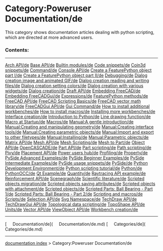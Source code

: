 # Category:Poweruser Documentation/de
This category shows documentation articles dealing with python scripting, which are directed at more advanced users.

### Contents:

  ------------------------------------------------------------------------------------------- ------------------------------------------------------------------------------------------------------------- ---------------------------------------------------------------------------------------------------------
  [Arch API/de](Arch_API/de.md)                                                       [Base API/de](Base_API/de.md)                                                                         [Builtin modules/de](Builtin_modules/de.md)
  [Code snippets/de](Code_snippets/de.md)                                             [Coin3d snippets/de](Coin3d_snippets/de.md)                                                           [Command/de](Command/de.md)
  [Console API/de](Console_API/de.md)                                                 [Create a FeaturePython object part I/de](Create_a_FeaturePython_object_part_I/de.md)                 [Create a FeaturePython object part II/de](Create_a_FeaturePython_object_part_II/de.md)
  [Debugging/de](Debugging/de.md)                                                     [Dialog creation image and animated GIF/de](Dialog_creation_image_and_animated_GIF/de.md)             [Dialog creation reading and writing files/de](Dialog_creation_reading_and_writing_files/de.md)
  [Dialog creation setting colors/de](Dialog_creation_setting_colors/de.md)           [Dialog creation with various widgets/de](Dialog_creation_with_various_widgets/de.md)                 [Dialog creation/de](Dialog_creation/de.md)
  [Draft API/de](Draft_API/de.md)                                                     [Embedding FreeCAD/de](Embedding_FreeCAD/de.md)                                                       [Embedding FreeCADGui/de](Embedding_FreeCADGui/de.md)
  [Expressions/de](Expressions/de.md)                                                 [FeaturePython methods/de](FeaturePython_methods/de.md)                                               [FreeCAD API/de](FreeCAD_API/de.md)
  [FreeCAD Scripting Basics/de](FreeCAD_Scripting_Basics/de.md)                       [FreeCAD vector math library/de](FreeCAD_vector_math_library/de.md)                                   [FreeCADGui API/de](FreeCADGui_API/de.md)
  [Gui Command/de](Gui_Command/de.md)                                                 [How to install additional workbenches/de](How_to_install_additional_workbenches/de.md)               [How to install macros/de](How_to_install_macros/de.md)
  [Installing more workbenches/de](Installing_more_workbenches/de.md)                 [Interface creation/de](Interface_creation/de.md)                                                     [Introduction to Python/de](Introduction_to_Python/de.md)
  [Line drawing function/de](Line_drawing_function/de.md)                             [Macro at Startup/de](Macro_at_Startup/de.md)                                                         [Macros/de](Macros/de.md)
  [Manual:A gentle introduction/de](Manual:A_gentle_introduction/de.md)               [Manual:Creating and manipulating geometry/de](Manual:Creating_and_manipulating_geometry/de.md)       [Manual:Creating interface tools/de](Manual:Creating_interface_tools/de.md)
  [Manual:Creating parametric objects/de](Manual:Creating_parametric_objects/de.md)   [Manual:Import and export to other filetypes/de](Manual:Import_and_export_to_other_filetypes/de.md)   [Manual:Installing/de](Manual:Installing/de.md)
  [Manual:Parametric objects/de](Manual:Parametric_objects/de.md)                     [Matrix API/de](Matrix_API/de.md)                                                                     [Mesh API/de](Mesh_API/de.md)
  [Mesh Scripting/de](Mesh_Scripting/de.md)                                           [Mesh to Part/de](Mesh_to_Part/de.md)                                                                 [Object API/de](Object_API/de.md)
  [OpenCASCADE/de](OpenCASCADE/de.md)                                                 [Part API/de](Part_API/de.md)                                                                         [Part scripting/de](Part_scripting/de.md)
  [Path scripting/de](Path_scripting/de.md)                                           [Pivy/de](Pivy/de.md)                                                                                 [Placement API/de](Placement_API/de.md)
  [Power users hub/de](Power_users_hub/de.md)                                         [Profiling/de](Profiling/de.md)                                                                       [Property/de](Property/de.md)
  [PySide Advanced Examples/de](PySide_Advanced_Examples/de.md)                       [PySide Beginner Examples/de](PySide_Beginner_Examples/de.md)                                         [PySide Intermediate Examples/de](PySide_Intermediate_Examples/de.md)
  [PySide usage snippets/de](PySide_usage_snippets/de.md)                             [PySide/de](PySide/de.md)                                                                             [Python Development Environment/de](Python_Development_Environment/de.md)
  [Python scripting tutorial/de](Python_scripting_tutorial/de.md)                     [Python/de](Python/de.md)                                                                             [PythonOCC/de](PythonOCC/de.md)
  [Qt Example/de](Qt_Example/de.md)                                                   [Quantity/de](Quantity/de.md)                                                                         [Raytracing API example/de](Raytracing_API_example/de.md)
  [Reinforcement API/de](Reinforcement_API/de.md)                                     [Scenegraph/de](Scenegraph/de.md)                                                                     [Scientific literature/de](Scientific_literature/de.md)
  [Scripted objects migration/de](Scripted_objects_migration/de.md)                   [Scripted objects saving attributes/de](Scripted_objects_saving_attributes/de.md)                     [Scripted objects with attachment/de](Scripted_objects_with_attachment/de.md)
  [Scripted objects/de](Scripted_objects/de.md)                                       [Scripted Parts: Ball Bearing - Part 1/de](Scripted_Parts:_Ball_Bearing_-_Part_1/de.md)               [Scripted Parts: Ball Bearing - Part 2/de](Scripted_Parts:_Ball_Bearing_-_Part_2/de.md)
  [Scripting and macros/de](Scripting_and_macros/de.md)                               [Scripts/de](Scripts/de.md)                                                                           [Selection API/de](Selection_API/de.md)
  [Svg Namespace/de](Svg_Namespace/de.md)                                             [TechDraw API/de](TechDraw_API/de.md)                                                                 [TechDrawGui API/de](TechDrawGui_API/de.md)
  [Topological data scripting/de](Topological_data_scripting/de.md)                   [TopoShape API/de](TopoShape_API/de.md)                                                               [Units/de](Units/de.md)
  [Vector API/de](Vector_API/de.md)                                                   [ViewObject API/de](ViewObject_API/de.md)                                                             [Workbench creation/de](Workbench_creation/de.md)
                                                                                                                                                                                                            
  ------------------------------------------------------------------------------------------- ------------------------------------------------------------------------------------------------------------- ---------------------------------------------------------------------------------------------------------

[<img src="images/Property.png" style="width:16px"> Documentation/de](<img src="images/Property.png" style="width:16px"> Documentation/de.md) [<img src="images/Property.png" style="width:16px"> Categories/de](<img src="images/Property.png" style="width:16px"> Categories/de.md)

---
[documentation index](../README.md) > Category:Poweruser Documentation/de
